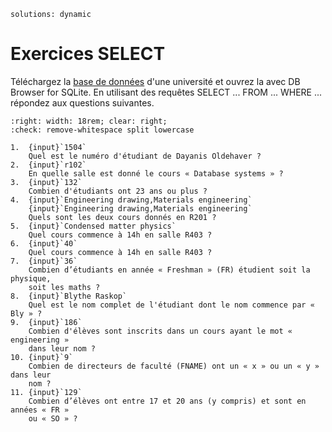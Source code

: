 <!-- Copyright 2025 Maxime Jan <maxime.jan@edufr.ch> -->
<!-- SPDX-License-Identifier: CC-BY-NC-SA-4.0 -->

```{metadata}
solutions: dynamic
```
# Exercices SELECT

Téléchargez la [base de données](university.db) d'une université et ouvrez la avec DB Browser for SQLite. En utilisant des requêtes SELECT ... FROM ... WHERE ... répondez aux questions suivantes.

```{role} input(quiz-input)
:right: width: 18rem; clear: right;
:check: remove-whitespace split lowercase
```

```{quiz}
1.  {input}`1504`
    Quel est le numéro d'étudiant de Dayanis Oldehaver ?
2.  {input}`r102`
    En quelle salle est donné le cours « Database systems » ?
3.  {input}`132`
    Combien d'étudiants ont 23 ans ou plus ?
4.  {input}`Engineering drawing,Materials engineering`
    {input}`Engineering drawing,Materials engineering`
    Quels sont les deux cours donnés en R201 ?
5.  {input}`Condensed matter physics`
    Quel cours commence à 14h en salle R403 ?
6.  {input}`40`
    Quel cours commence à 14h en salle R403 ?
7.  {input}`36`
    Combien d’étudiants en année « Freshman » (FR) étudient soit la physique,
    soit les maths ?
8.  {input}`Blythe Raskop`
    Quel est le nom complet de l'étudiant dont le nom commence par « Bly » ?
9.  {input}`186`
    Combien d'élèves sont inscrits dans un cours ayant le mot « engineering »
    dans leur nom ?
10. {input}`9`
    Combien de directeurs de faculté (FNAME) ont un « x » ou un « y » dans leur
    nom ?
11. {input}`129`
    Combien d’élèves ont entre 17 et 20 ans (y compris) et sont en années « FR »
    ou « SO » ?
```
